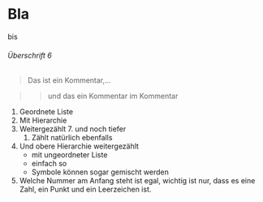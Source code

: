 
# Bla
bis
###### Überschrift 6

> Das ist ein Kommentar,...

>> und das ein Kommentar im Kommentar

1. Geordnete Liste
  7. Mit Hierarchie
  1. Weitergezählt
     7. und noch tiefer
     1. Zählt natürlich ebenfalls
1. Und obere Hierarchie weitergezählt
   - mit ungeordneter Liste
   + einfach so
   * Symbole können sogar gemischt werden
9. Welche Nummer am Anfang steht ist egal, wichtig ist nur, dass es eine Zahl, ein Punkt und ein Leerzeichen ist.
